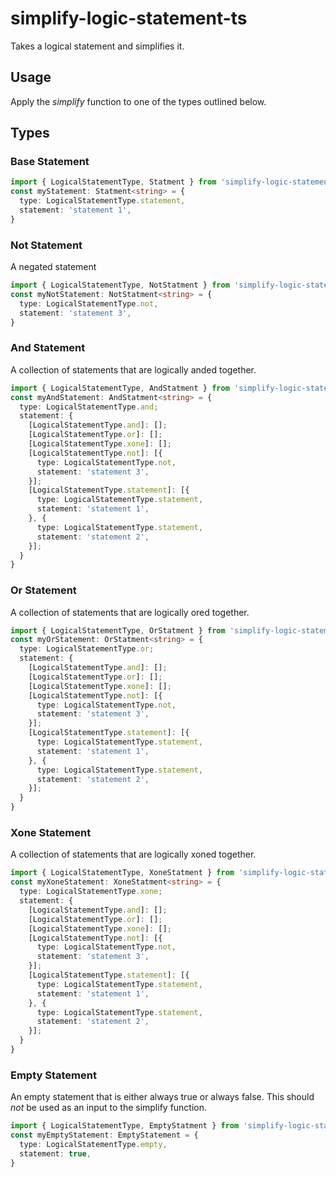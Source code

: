 # simplify-logic-statement-ts
Takes a logical statement and simplifies it.

## Usage

Apply the *simplify* function to one of the types outlined below.

## Types

### Base Statement

```ts
import { LogicalStatementType, Statment } from 'simplify-logic-statement-ts'
const myStatement: Statment<string> = {
  type: LogicalStatementType.statement,
  statement: 'statement 1',
}
```

### Not Statement

A negated statement

```ts
import { LogicalStatementType, NotStatment } from 'simplify-logic-statement-ts'
const myNotStatement: NotStatment<string> = {
  type: LogicalStatementType.not,
  statement: 'statement 3',
}
```

### And Statement

A collection of statements that are logically anded together.

```ts
import { LogicalStatementType, AndStatment } from 'simplify-logic-statement-ts'
const myAndStatement: AndStatment<string> = {
  type: LogicalStatementType.and;
  statement: {
    [LogicalStatementType.and]: [];
    [LogicalStatementType.or]: [];
    [LogicalStatementType.xone]: [];
    [LogicalStatementType.not]: [{
      type: LogicalStatementType.not,
      statement: 'statement 3',
    }];
    [LogicalStatementType.statement]: [{
      type: LogicalStatementType.statement,
      statement: 'statement 1',
    }, {
      type: LogicalStatementType.statement,
      statement: 'statement 2',
    }];
  }
}
```

### Or Statement

A collection of statements that are logically ored together.

```ts
import { LogicalStatementType, OrStatment } from 'simplify-logic-statement-ts'
const myOrStatement: OrStatment<string> = {
  type: LogicalStatementType.or;
  statement: {
    [LogicalStatementType.and]: [];
    [LogicalStatementType.or]: [];
    [LogicalStatementType.xone]: [];
    [LogicalStatementType.not]: [{
      type: LogicalStatementType.not,
      statement: 'statement 3',
    }];
    [LogicalStatementType.statement]: [{
      type: LogicalStatementType.statement,
      statement: 'statement 1',
    }, {
      type: LogicalStatementType.statement,
      statement: 'statement 2',
    }];
  }
}
```

### Xone Statement

A collection of statements that are logically xoned together.

```ts
import { LogicalStatementType, XoneStatment } from 'simplify-logic-statement-ts'
const myXoneStatement: XoneStatment<string> = {
  type: LogicalStatementType.xone;
  statement: {
    [LogicalStatementType.and]: [];
    [LogicalStatementType.or]: [];
    [LogicalStatementType.xone]: [];
    [LogicalStatementType.not]: [{
      type: LogicalStatementType.not,
      statement: 'statement 3',
    }];
    [LogicalStatementType.statement]: [{
      type: LogicalStatementType.statement,
      statement: 'statement 1',
    }, {
      type: LogicalStatementType.statement,
      statement: 'statement 2',
    }];
  }
}
```

### Empty Statement

An empty statement that is either always true or always false. This should *not* be used as an input to the simplify function.

```ts
import { LogicalStatementType, EmptyStatment } from 'simplify-logic-statement-ts'
const myEmptyStatement: EmptyStatement = {
  type: LogicalStatementType.empty,
  statement: true,
}
```
